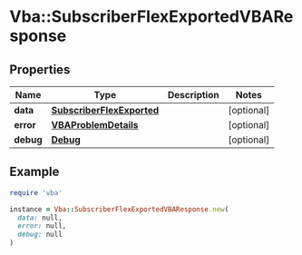 # Vba::SubscriberFlexExportedVBAResponse

## Properties

| Name | Type | Description | Notes |
| ---- | ---- | ----------- | ----- |
| **data** | [**SubscriberFlexExported**](SubscriberFlexExported.md) |  | [optional] |
| **error** | [**VBAProblemDetails**](VBAProblemDetails.md) |  | [optional] |
| **debug** | [**Debug**](Debug.md) |  | [optional] |

## Example

```ruby
require 'vba'

instance = Vba::SubscriberFlexExportedVBAResponse.new(
  data: null,
  error: null,
  debug: null
)
```

